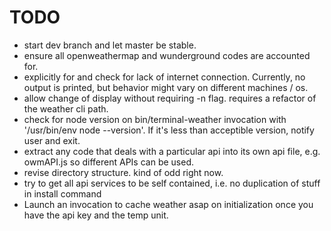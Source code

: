 # TODO

+ start dev branch and let master be stable.
+ ensure all openweathermap and wunderground codes are accounted for.
+ explicitly for and check for lack of internet connection. Currently, no output is printed, but behavior might vary on different machines / os.
+ allow change of display without requiring -n flag. requires a refactor of the weather cli path.
+ check for node version on bin/terminal-weather invocation with '/usr/bin/env node --version'.  If it's less than acceptible version, notify user and exit.
+ extract any code that deals with a particular api into its own api file, e.g. owmAPI.js so different APIs can be used.
+ revise directory structure. kind of odd right now. 
+ try to get all api services to be self contained, i.e. no duplication of stuff in install command 
+ Launch an invocation to cache weather asap on initialization once you have the api key and the temp unit.

